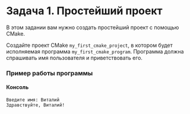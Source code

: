 # Задача 1. Простейший проект
В этом задании вам нужно создать простейший проект с помощью CMake.

Создайте проект CMake `my_first_cmake_project`, в котором будет исполняемая программа `my_first_cmake_program`. Программа должна спрашивать имя пользователя и приветствовать его.

### Пример работы программы
#### Консоль
```
Введите имя: Виталий
Здравствуйте, Виталий!
```